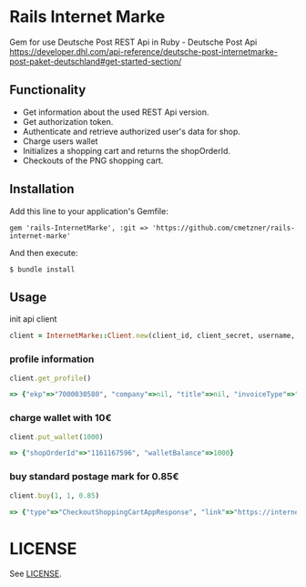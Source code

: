 # Rails Internet Marke

Gem for use Deutsche Post REST Api in Ruby - Deutsche Post Api https://developer.dhl.com/api-reference/deutsche-post-internetmarke-post-paket-deutschland#get-started-section/


## Functionality
* Get information about the used REST Api version.
* Get authorization token.
* Authenticate and retrieve authorized user's data for shop.
* Charge users wallet
* Initializes a shopping cart and returns the shopOrderId.
* Checkouts of the PNG shopping cart.

## Installation
Add this line to your application's Gemfile:

    gem 'rails-InternetMarke', :git => 'https://github.com/cmetzner/rails-internet-marke'

And then execute:

    $ bundle install

## Usage

init api client
  ```ruby
  client = InternetMarke::Client.new(client_id, client_secret, username, password)
  ```

### profile information
  ```ruby
  client.get_profile()
  ```
  ```ruby
=> {"ekp"=>"7000030580", "company"=>nil, "title"=>nil, "invoiceType"=>"PAPER", "invoiceFrequency"=>"DECADE", "mail"=>"testpk_1045@dhldp-test.de", "firstname"=>"Max", "lastname"=>"Tester 1045", "street"=>"Teststraße", "houseNo"=>"1045", "zip"=>"11045", "city"=>"ZTEST_Ort_001045", "country"=>"DEU", "phone"=>"12341045", "pobox"=>nil, "poboxZip"=>nil, "poboxCity"=>nil}
  ```

### charge wallet with 10€
  ```ruby
  client.put_wallet(1000)
  ```
  ```ruby
=> {"shopOrderId"=>"1161167596", "walletBalance"=>1000}
  ```

### buy standard postage mark for 0.85€
  ```ruby
  client.buy(1, 1, 0.85)
  ```
  ```ruby
=> {"type"=>"CheckoutShoppingCartAppResponse", "link"=>"https://internetmarke.deutschepost.de/PcfExtensionWeb/document?keyphase=0&data=ihiNb0veRtmVX1%2BQXd0BYshw8JiUVoXPh4T0fPzHH4Uy%2BieL%2FIDYPo45KmWcekPN", "manifestLink"=>"https://internetmarke.deutschepost.de/PcfExtensionWeb/document?keyphase=0&data=ihiNb0veRtmVX1%2BQXd0BYuum2TjxCgx0", "shoppingCart"=>{"shopOrderId"=>"1161167602", "voucherList"=>[{"voucherId"=>"A005C2ADD500000041EE", "trackId"=>nil}]}, "walletBallance"=>915}
  ```

# LICENSE

See [LICENSE](LICENSE.txt).